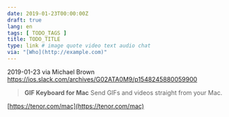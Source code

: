 ```yaml
---
date: 2019-01-23T00:00:00Z
draft: true
lang: en
tags: [ TODO_TAGS ]
title: TODO_TITLE
type: link # image quote video text audio chat
via: "[Who](http://example.com)"
---
```



2019-01-23 via Michael Brown
https://ios.slack.com/archives/G02ATA0M9/p1548245880059900

> **GIF Keyboard for Mac**
> Send GIFs and videos straight from your Mac.

[https://tenor.com/mac](https://tenor.com/mac)

